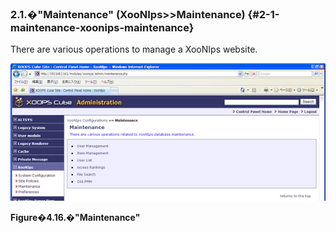 ### 2.1.�&quot;Maintenance&quot; (XooNIps&gt;&gt;Maintenance) {#2-1-maintenance-xoonips-maintenance}

There are various operations to manage a XooNIps website.

!["Maintenance"](../../assets/xoonips-mente1.png)

**Figure�4.16.�&quot;Maintenance&quot;**